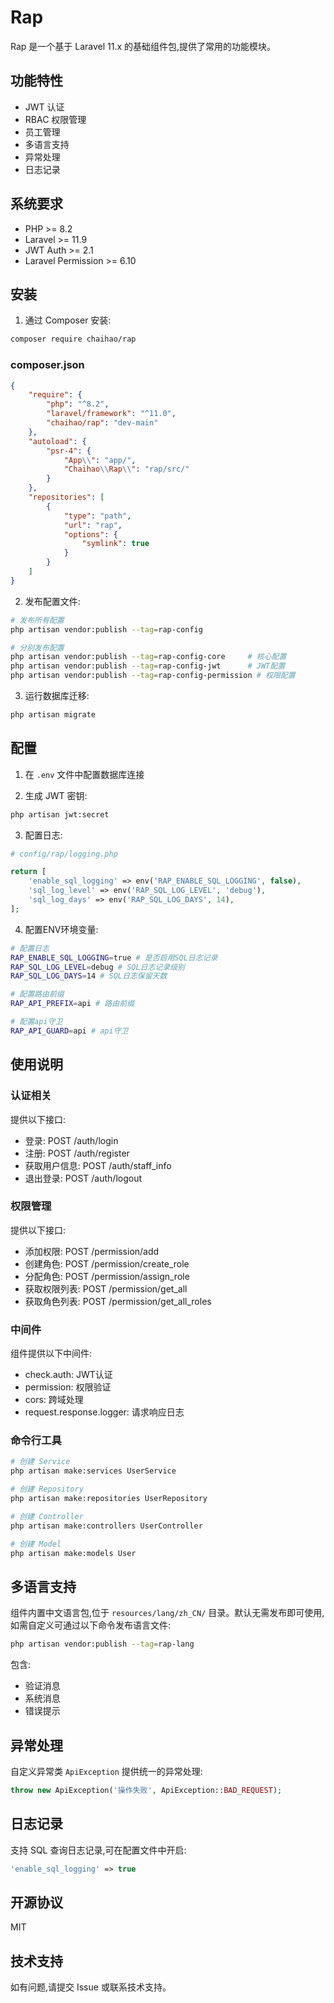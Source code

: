 # Rap

Rap 是一个基于 Laravel 11.x 的基础组件包,提供了常用的功能模块。

## 功能特性

- JWT 认证
- RBAC 权限管理 
- 员工管理
- 多语言支持
- 异常处理
- 日志记录

## 系统要求

- PHP >= 8.2
- Laravel >= 11.9
- JWT Auth >= 2.1
- Laravel Permission >= 6.10

## 安装

1. 通过 Composer 安装:

```bash
composer require chaihao/rap
```

### composer.json

```json
{
    "require": {
        "php": "^8.2",
        "laravel/framework": "^11.0",
        "chaihao/rap": "dev-main"
    },
    "autoload": {
        "psr-4": {
            "App\\": "app/",
            "Chaihao\\Rap\\": "rap/src/"
        }
    },
    "repositories": [
        {
            "type": "path",
            "url": "rap",
            "options": {
                "symlink": true
            }
        }
    ]
}
```

2. 发布配置文件:

```bash
# 发布所有配置
php artisan vendor:publish --tag=rap-config

# 分别发布配置
php artisan vendor:publish --tag=rap-config-core     # 核心配置
php artisan vendor:publish --tag=rap-config-jwt      # JWT配置
php artisan vendor:publish --tag=rap-config-permission # 权限配置
```

3. 运行数据库迁移:

```bash
php artisan migrate
```

## 配置

1. 在 `.env` 文件中配置数据库连接

2. 生成 JWT 密钥:

```bash
php artisan jwt:secret
```

3. 配置日志:

```php
# config/rap/logging.php

return [
    'enable_sql_logging' => env('RAP_ENABLE_SQL_LOGGING', false),
    'sql_log_level' => env('RAP_SQL_LOG_LEVEL', 'debug'),
    'sql_log_days' => env('RAP_SQL_LOG_DAYS', 14),
];
```

4. 配置ENV环境变量:

```bash
# 配置日志
RAP_ENABLE_SQL_LOGGING=true # 是否启用SQL日志记录
RAP_SQL_LOG_LEVEL=debug # SQL日志记录级别
RAP_SQL_LOG_DAYS=14 # SQL日志保留天数

# 配置路由前缀
RAP_API_PREFIX=api # 路由前缀

# 配置api守卫
RAP_API_GUARD=api # api守卫
```

## 使用说明

### 认证相关

提供以下接口:

- 登录: POST /auth/login
- 注册: POST /auth/register  
- 获取用户信息: POST /auth/staff_info
- 退出登录: POST /auth/logout

### 权限管理

提供以下接口:

- 添加权限: POST /permission/add
- 创建角色: POST /permission/create_role
- 分配角色: POST /permission/assign_role
- 获取权限列表: POST /permission/get_all
- 获取角色列表: POST /permission/get_all_roles

### 中间件

组件提供以下中间件:

- check.auth: JWT认证
- permission: 权限验证
- cors: 跨域处理
- request.response.logger: 请求响应日志

### 命令行工具

```bash
# 创建 Service
php artisan make:services UserService

# 创建 Repository 
php artisan make:repositories UserRepository

# 创建 Controller
php artisan make:controllers UserController

# 创建 Model
php artisan make:models User
```

## 多语言支持

组件内置中文语言包,位于 `resources/lang/zh_CN/` 目录。默认无需发布即可使用,如需自定义可通过以下命令发布语言文件:

```bash
php artisan vendor:publish --tag=rap-lang
```

包含:
- 验证消息
- 系统消息
- 错误提示

## 异常处理

自定义异常类 `ApiException` 提供统一的异常处理:

```php
throw new ApiException('操作失败', ApiException::BAD_REQUEST);
```

## 日志记录

支持 SQL 查询日志记录,可在配置文件中开启:

```php
'enable_sql_logging' => true
```


## 开源协议

MIT

## 技术支持

如有问题,请提交 Issue 或联系技术支持。